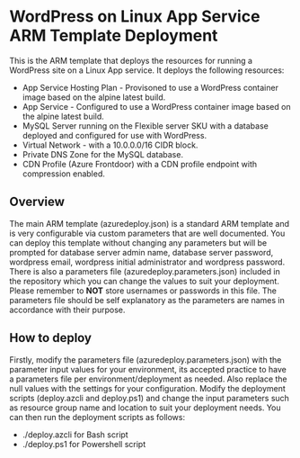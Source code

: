 # WordPress on Linux App Service ARM Template Deployment

This is the ARM template that deploys the resources for running a WordPress site on a Linux App service.
It deploys the following resources:
* App Service Hosting Plan - Provisoned to use a WordPress container image based on the alpine latest build.
* App Service - Configured to use a WordPress container image based on the alpine latest build.
* MySQL Server running on the Flexible server SKU with a database deployed and configured for use with WordPress.
* Virtual Network - with a 10.0.0.0/16 CIDR block.
* Private DNS Zone for the MySQL database.
* CDN Profile (Azure Frontdoor) with a CDN profile endpoint with compression enabled.


## Overview
The main ARM template (azuredeploy.json) is a standard ARM template and is very configurable via custom parameters that are well documented. You can deploy this template without changing any parameters but will be prompted for database server admin name, database server password, wordpress email, wordpress initial administrator and wordpress password.
There is also a parameters file (azuredeploy.parameters.json) included in the repository which you can change the values to suit your deployment. Please remember to **NOT** store usernames or passwords in this file. The parameters file should be self explanatory as the parameters are names in accordance with their purpose.

## How to deploy
Firstly, modify the parameters file (azuredeploy.parameters.json) with the parameter input values for your environment, its accepted practice to have a parameters file per environment/deployment as needed. Also replace the null values with the settings for your configuration.
Modify the deployment scripts (deploy.azcli and deploy.ps1) and change the input parameters such as resource group name and location to suit your deployment needs.
You can then run the deployment scripts as follows:
* ./deploy.azcli for Bash script
* ./deploy.ps1 for Powershell script
